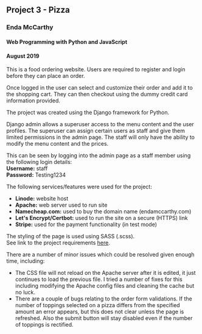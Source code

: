 ## Project 3 - Pizza
### Enda McCarthy
#### Web Programming with Python and JavaScript
#### August 2019

This is a food ordering website. Users are required to register and login before they can place an order.

Once logged in the user can select and customize their order and add it to the shopping cart. They can then checkout using the dummy credit card information provided.

The project was created using the Django framework for Python.

Django admin allows a superuser access to the menu content and the user profiles. The superuser can assign certain users as staff and give them limited permissions in the admin page. The staff will only have the ability to modify the menu content and the prices.

This can be seen by logging into the admin page as a staff member using the following login details:</br>
<strong>Username:</strong> staff</br><strong>Password:</strong> Testing1234</strong>


The following services/features were used for the project:
- <strong>Linode:</strong>  website host
- <strong>Apache:</strong>  web server used to run site
- <strong>Namecheap.com:</strong>  used to buy the domain name (endamccarthy.com)
- <strong>Let's Encrypt/Certbot:</strong>  used to run the site on a secure (HTTPS) link
- <strong>Stripe:</strong>  used for the payment functionality (in test mode)

The styling of the page is used using SASS (.scss).</br>
See link to the project requirements [here](https://docs.cs50.net/web/2019/x/projects/3/project3.html).


There are a number of minor issues which could be resolved given enough time, including:
- The CSS file will not reload on the Apache server after it is edited, it just continues to load the previous file. I tried a number of fixes for this including modifying the Apache config files and cleaning the cache but no luck.
- There are a couple of bugs relating to the order form validations. If the number of toppings selected on a pizza differs from the specified amount an error appears, but this does not clear unless the page is refreshed. Also the submit button will stay disabled even if the number of toppings is rectified.
